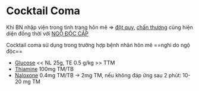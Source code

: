 # Cocktail Coma  
  
Khi BN nhập viện trong tình trạng hôn mê => [đột quỵ](../The%20TRIO/000%20Zettlekasten/UMP/BM%20Than%20kinh/%C4%90%E1%BB%98T%20QU%E1%BB%B4.md), [chấn thương](ch%E1%BA%A5n%20th%C6%B0%C6%A1ng.md) cùng hiện diện đồng thời với [NGỘ ĐỘC CẤP](../The%20TRIO/000%20Zettlekasten/UMP/BM%20C%E1%BA%A4P%20C%E1%BB%A8U/NG%E1%BB%98%20%C4%90%E1%BB%98C%20C%E1%BA%A4P.md)  
  
Cocktail coma sử dụng trong trường hợp bệnh nhân hôn mê ==nghi do ngộ độc==  
- [Glucose](Glucose.md) << NL 25g, TE 0.5 g/kg >> TTM  
- [Thiamine](Thiamine.md) 100mg TM/TB  
- [Naloxone](Naloxone.md) 0.4mg TM/TB -> 2mg TM, nếu không đáp ứng sau 2 phút: 10-20 mg TM  
  
